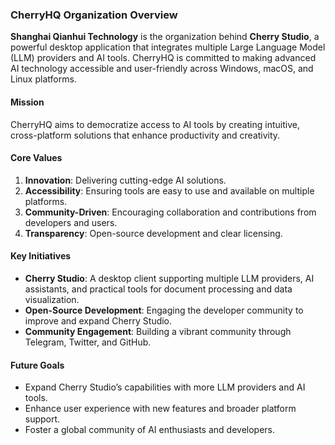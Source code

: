### **CherryHQ Organization Overview**

**Shanghai Qianhui Technology** is the organization behind **Cherry Studio**, a powerful desktop application that integrates multiple Large Language Model (LLM) providers and AI tools. CherryHQ is committed to making advanced AI technology accessible and user-friendly across Windows, macOS, and Linux platforms.

#### **Mission**
CherryHQ aims to democratize access to AI tools by creating intuitive, cross-platform solutions that enhance productivity and creativity.

#### **Core Values**
1. **Innovation**: Delivering cutting-edge AI solutions.
2. **Accessibility**: Ensuring tools are easy to use and available on multiple platforms.
3. **Community-Driven**: Encouraging collaboration and contributions from developers and users.
4. **Transparency**: Open-source development and clear licensing.

#### **Key Initiatives**
- **Cherry Studio**: A desktop client supporting multiple LLM providers, AI assistants, and practical tools for document processing and data visualization.
- **Open-Source Development**: Engaging the developer community to improve and expand Cherry Studio.
- **Community Engagement**: Building a vibrant community through Telegram, Twitter, and GitHub.

#### **Future Goals**
- Expand Cherry Studio’s capabilities with more LLM providers and AI tools.
- Enhance user experience with new features and broader platform support.
- Foster a global community of AI enthusiasts and developers.
